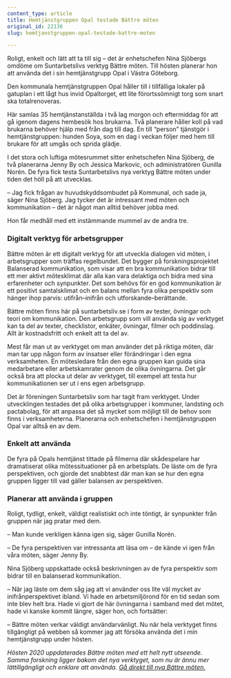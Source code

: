 ```yaml
---
content_type: article
title: Hemtjänstgruppen Opal testade Bättre möten
original_id: 22136
slug: hemtjanstgruppen-opal-testade-battre-moten

---
```


Roligt, enkelt och lätt att ta till sig – det är enhetschefen Nina Sjöbergs omdöme om Suntarbetslivs verktyg Bättre möten. Till hösten planerar hon att använda det i sin hemtjänstgrupp Opal i Västra Göteborg.

Den kommunala hemtjänstgruppen Opal håller till i tillfälliga lokaler på gatuplan i ett lågt hus invid Opaltorget, ett lite förortssömnigt torg som snart ska totalrenoveras.

Här samlas 35 hemtjänstanställda i två lag morgon och eftermiddag för att gå igenom dagens hembesök hos brukarna. Två planerare håller koll på vad brukarna behöver hjälp med från dag till dag. En till “person” tjänstgör i hemtjänstgruppen: hunden Soya, som en dag i veckan följer med hem till brukare för att umgås och sprida glädje.

I det stora och luftiga mötesrummet sitter enhetschefen Nina Sjöberg, de två planerarna Jenny By och Jessica Markovic, och administratören Gunilla Norén. De fyra fick testa Suntarbetslivs nya verktyg Bättre möten under tiden det höll på att utvecklas.

– Jag fick frågan av huvudskyddsombudet på Kommunal, och sade ja, säger Nina Sjöberg. Jag tycker det är intressant med möten och kommunikation – det är något man alltid behöver jobba med.

Hon får medhåll med ett instämmande mummel av de andra tre.

### Digitalt verktyg för arbetsgrupper

Bättre möten är ett digitalt verktyg för att utveckla dialogen vid möten, i arbetsgrupper som träffas regelbundet. Det bygger på forskningsprojektet Balanserad kommunikation, som visar att en bra kommunikation bidrar till ett mer aktivt mötesklimat där alla kan vara delaktiga och bidra med sina erfarenheter och synpunkter. Det som behövs för en god kommunikation är ett positivt samtalsklimat och en balans mellan fyra olika perspektiv som hänger ihop parvis: utifrån–inifrån och utforskande–berättande.

Bättre möten finns här på suntarbetsliv.se i form av tester, övningar och teori om kommunikation. Den arbetsgrupp som vill använda sig av verktyget kan ta del av texter, checklistor, enkäter, övningar, filmer och poddinslag. Allt är kostnadsfritt och enkelt att ta del av.

Mest får man ut av verktyget om man använder det på riktiga möten, där man tar upp någon form av insatser eller förändringar i den egna verksamheten. En mötesledare från den egna gruppen kan guida sina medarbetare eller arbetskamrater genom de olika övningarna. Det går också bra att plocka ut delar av verktyget, till exempel att testa hur kommunikationen ser ut i ens egen arbetsgrupp.

Det är föreningen Suntarbetsliv som har tagit fram verktyget. Under utvecklingen testades det på olika arbetsgrupper i kommuner, landsting och pactabolag, för att anpassa det så mycket som möjligt till de behov som finns i verksamheterna. Planerarna och enhetschefen i hemtjänstgruppen Opal var alltså en av dem.

### Enkelt att använda

De fyra på Opals hemtjänst tittade på filmerna där skådespelare har dramatiserat olika mötessituationer på en arbetsplats. De läste om de fyra perspektiven, och gjorde det snabbtest där man kan se hur den egna gruppen ligger till vad gäller balansen av perspektiven.

### Planerar att använda i gruppen

Roligt, tydligt, enkelt, väldigt realistiskt och inte töntigt, är synpunkter från gruppen när jag pratar med dem.

– Man kunde verkligen känna igen sig, säger Gunilla Norén.

– De fyra perspektiven var intressanta att läsa om – de kände vi igen från våra möten, säger Jenny By.

Nina Sjöberg uppskattade också beskrivningen av de fyra perspektiv som bidrar till en balanserad kommunikation.

– När jag läste om dem såg jag att vi använder oss lite väl mycket av inifrånperspektivet ibland. Vi hade en arbetsmiljörond för en tid sedan som inte blev helt bra. Hade vi gjort de här övningarna i samband med det mötet, hade vi kanske kommit längre, säger hon, och fortsätter:

– Bättre möten verkar väldigt användarvänligt. Nu när hela verktyget finns tillgängligt på webben så kommer jag att försöka använda det i min hemtjänstgrupp under hösten.

_Hösten 2020 uppdaterades Bättre möten med ett helt nytt utseende. Samma forskning ligger bakom det nya verktyget, som nu är ännu mer lättillgängligt och enklare att använda. [Gå direkt till nya Bättre möten.](https://battremoten.suntarbetsliv.se/)_

